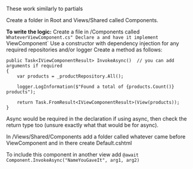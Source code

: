 These work similarly to partials

Create a folder in Root and Views/Shared called Components.  

**To write the logic:**
Create a file in /Components called `WhateverViewComponent.cs"
Declare a and have it implement `ViewComponent`
Use a constructor with dependency injection for any required repositories and/or logger
Create a method as follows:
```
public Task<IViewComponentResult> InvokeAsync()  // you can add arguments if required
{
    var products = _productRepository.All();

    logger.LogInformation($"Found a total of {products.Count()} products");

    return Task.FromResult<IViewComponentResult>(View(products));
}
```

Async would be required in the declaration if using async, then check the return type too (unsure exactly what that would be for async).

In /Views/Shared/Components add a folder called whatever came before ViewComponent and in there create Default.cshtml

To include this component in another view add `@await Component.InvokeAsync("NameYouGaveIt", arg1, arg2)`